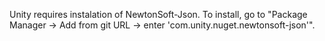 Unity requires instalation of NewtonSoft-Json. To install, go to "Package Manager -> Add from git URL -> enter 'com.unity.nuget.newtonsoft-json'".